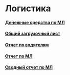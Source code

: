 # Логистика

#### [Денежные средства по МЛ](https://vodavoz.github.io/Manual/8-отчеты-и-аналитика/2-отчеты-по-обслуживанию-клиентов/1-логистика/1-денежные-средства-по-мл/)

#### [Общий загрузочный лист](https://vodavoz.github.io/Manual/8-отчеты-и-аналитика/2-отчеты-по-обслуживанию-клиентов/1-логистика/2-общий-загрузочный-лист/)

#### [Отчет по водятелям](https://vodavoz.github.io/Manual/8-отчеты-и-аналитика/2-отчеты-по-обслуживанию-клиентов/1-логистика/3-отчет-по-водителям/)

#### [Отчет по МЛ](https://vodavoz.github.io/Manual/87-отчеты-и-аналитика/2-отчеты-по-обслуживанию-клиентов/1-логистика/4-отчет-по-мл/)

#### [Сводный отчет по МЛ](https://vodavoz.github.io/Manual/8-отчеты-и-аналитика/2-отчеты-по-обслуживанию-клиентов/1-логистика/5-сводный-отчет-по-мл/)
